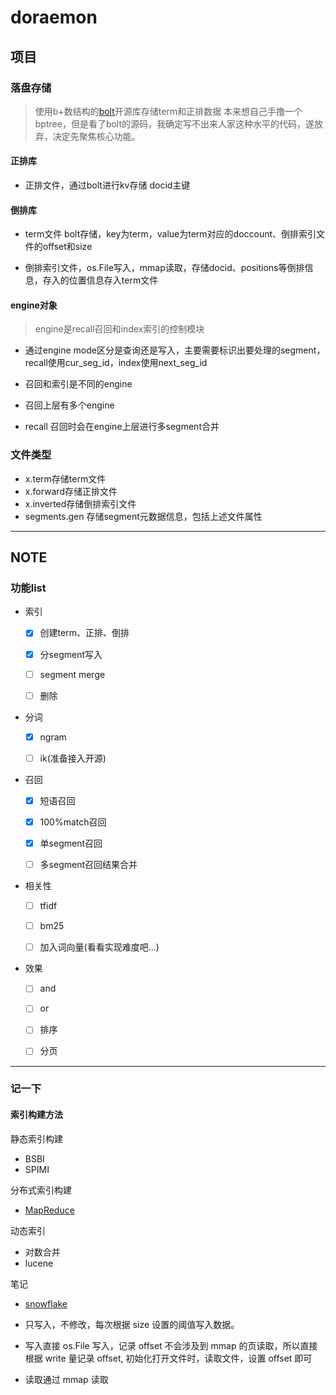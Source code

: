 # doraemon

## 项目

### 落盘存储

> 使用b+数结构的[bolt](https://github.com/boltdb/bolt)开源库存储term和正排数据
> 本来想自己手撸一个bptree，但是看了bolt的源码，我确定写不出来人家这种水平的代码，遂放弃，决定先聚焦核心功能。

#### 正排库

* 正排文件，通过bolt进行kv存储 docid主键

#### 倒排库

* term文件 bolt存储，key为term，value为term对应的doccount、倒排索引文件的offset和size

* 倒排索引文件，os.File写入，mmap读取，存储docid、positions等倒排信息，存入的位置信息存入term文件

#### engine对象

> engine是recall召回和index索引的控制模块

* 通过engine mode区分是查询还是写入，主要需要标识出要处理的segment，recall使用cur_seg_id，index使用next_seg_id

* 召回和索引是不同的engine

* 召回上层有多个engine

* recall 召回时会在engine上层进行多segment合并

### 文件类型

* x.term存储term文件
* x.forward存储正排文件
* x.inverted存储倒排索引文件
* segments.gen 存储segment元数据信息，包括上述文件属性

---

## NOTE

### 功能list

* 索引

  * [x] 创建term、正排、倒排

  * [x] 分segment写入  

  * [ ] segment merge

  * [ ] 删除

* 分词

  * [x] ngram

  * [ ] ik(准备接入开源)

* 召回

  * [x] 短语召回

  * [x] 100%match召回
  
  * [x] 单segment召回

  * [ ] 多segment召回结果合并

* 相关性

  * [ ] tfidf

  * [ ] bm25

  * [ ] 加入词向量(看看实现难度吧...)

* 效果

  * [ ] and

  * [ ] or

  * [ ] 排序

  * [ ] 分页

---

### 记一下

#### 索引构建方法

静态索引构建

* BSBI
* SPIMI

分布式索引构建

* [MapReduce](https://static.googleusercontent.com/media/research.google.com/zh-CN//archive/bigtable-osdi06.pdf)

动态索引

* 对数合并
* lucene

笔记

* [snowflake](https://github.com/bwmarrin/snowflake)

* 只写入，不修改，每次根据 size 设置的阈值写入数据。

* 写入直接 os.File 写入，记录 offset 不会涉及到 mmap 的页读取，所以直接根据 write 量记录 offset, 初始化打开文件时，读取文件，设置 offset 即可

* 读取通过 mmap 读取
